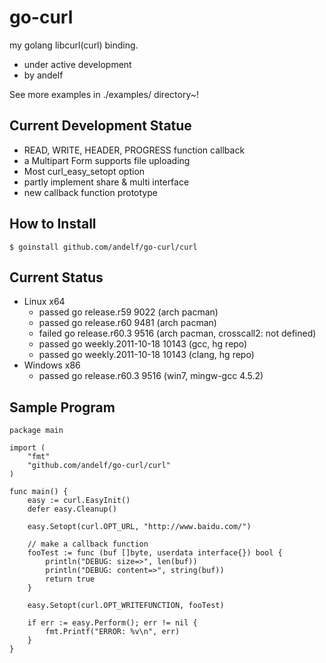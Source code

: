 go-curl
=======

my golang libcurl(curl) binding.

 * under active development
 * by andelf

See more examples in ./examples/ directory~!

Current Development Statue
--------------------------

 * READ, WRITE, HEADER, PROGRESS function callback
 * a Multipart Form supports file uploading
 * Most curl_easy_setopt option
 * partly implement share & multi interface
 * new callback function prototype

How to Install
--------------

	$ goinstall github.com/andelf/go-curl/curl


Current Status
--------------

 * Linux x64
   * passed go release.r59 9022 (arch pacman)
   * passed go release.r60 9481 (arch pacman)
   * failed go release.r60.3 9516 (arch pacman, crosscall2: not defined)
   * passed go weekly.2011-10-18 10143 (gcc, hg repo)
   * passed go weekly.2011-10-18 10143 (clang, hg repo)
 * Windows x86
   * passed go release.r60.3 9516 (win7, mingw-gcc 4.5.2)

Sample Program
--------------

    package main

    import (
        "fmt"
        "github.com/andelf/go-curl/curl"
    )

    func main() {
        easy := curl.EasyInit()
        defer easy.Cleanup()

        easy.Setopt(curl.OPT_URL, "http://www.baidu.com/")

        // make a callback function
        fooTest := func (buf []byte, userdata interface{}) bool {
            println("DEBUG: size=>", len(buf))
            println("DEBUG: content=>", string(buf))
            return true
        }

        easy.Setopt(curl.OPT_WRITEFUNCTION, fooTest)

        if err := easy.Perform(); err != nil {
            fmt.Printf("ERROR: %v\n", err)
        }
    }
